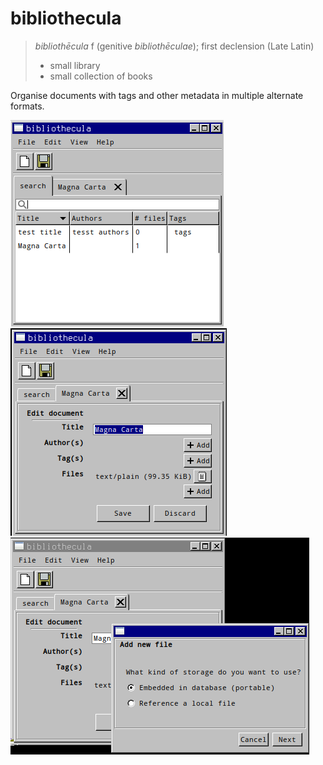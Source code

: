 # bibliothecula

> *bibliothēcula* f (genitive *bibliothēculae*); first declension (Late Latin)
>
> - small library
> - small collection of books

Organise documents with tags and other metadata in multiple alternate formats.

![Main screen](./screenshot-1.png)
![Document editing](./screenshot-2.png)
![Adding a file](./screenshot-3.png)
